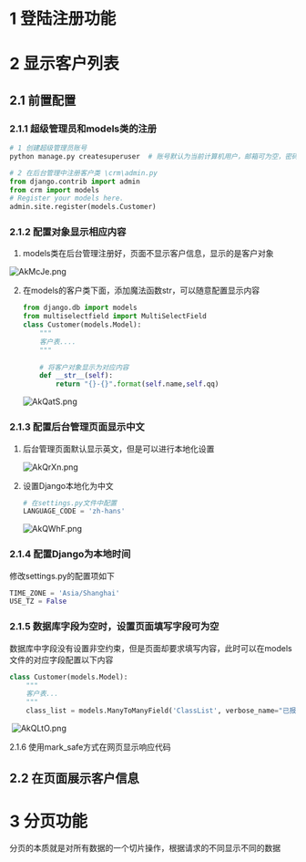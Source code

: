 # 1 登陆注册功能
# 2 显示客户列表

## 2.1 前置配置

### 2.1.1 超级管理员和models类的注册

```python
# 1 创建超级管理员账号
python manage.py createsuperuser  # 账号默认为当前计算机用户，邮箱可为空，密码最少8位必须包含字母和数字

# 2 在后台管理中注册客户类 \crm\admin.py
from django.contrib import admin
from crm import models
# Register your models here.
admin.site.register(models.Customer)
```



### 2.1.2 配置对象显示相应内容

1. models类在后台管理注册好，页面不显示客户信息，显示的是客户对象

![AkMcJe.png](https://s2.ax1x.com/2019/03/13/AkMcJe.png)

2. 在models的客户类下面，添加魔法函数str，可以随意配置显示内容

   ```python
   from django.db import models
   from multiselectfield import MultiSelectField
   class Customer(models.Model):
       """
       客户表....
       """
       
       # 将客户对象显示为对应内容
       def __str__(self):
           return "{}-{}".format(self.name,self.qq)
   ```

   ![AkQatS.png](https://s2.ax1x.com/2019/03/13/AkQatS.png)

### 2.1.3 配置后台管理页面显示中文

1. 后台管理页面默认显示英文，但是可以进行本地化设置

   ![AkQrXn.png](https://s2.ax1x.com/2019/03/13/AkQrXn.png)

2. 设置Django本地化为中文

   ```python
   # 在settings.py文件中配置
   LANGUAGE_CODE = 'zh-hans'
   ```

   ![AkQWhF.png](https://s2.ax1x.com/2019/03/13/AkQWhF.png)

### 2.1.4 配置Django为本地时间

修改settings.py的配置项如下

```python
TIME_ZONE = 'Asia/Shanghai'
USE_TZ = False
```



### 2.1.5 数据库字段为空时，设置页面填写字段可为空

数据库中字段没有设置非空约束，但是页面却要求填写内容，此时可以在models文件的对应字段配置以下内容

```python
class Customer(models.Model):
    """
    客户表...
    """
	class_list = models.ManyToManyField('ClassList', verbose_name="已报班级", blank=True)
```



​	![AkQLtO.png](https://s2.ax1x.com/2019/03/13/AkQLtO.png)

2.1.6 使用mark_safe方式在网页显示响应代码



## 2.2 在页面展示客户信息



# 3 分页功能

分页的本质就是对所有数据的一个切片操作，根据请求的不同显示不同的数据

